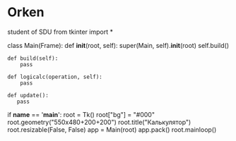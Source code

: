# Orken
student of SDU
from tkinter import *


class Main(Frame):
    def __init__(root, self):
        super(Main, self).__init__(root)
        self.build()

    def build(self):
        pass
 
    def logicalc(operation, self):
        pass

    def update():
       pass


if __name__ == '__main__':
    root = Tk()
    root["bg"] = "#000"
    root.geometry("550x480+200+200")
    root.title("Калькулятор")
    root.resizable(False, False)
    app = Main(root)
    app.pack()
    root.mainloop()

